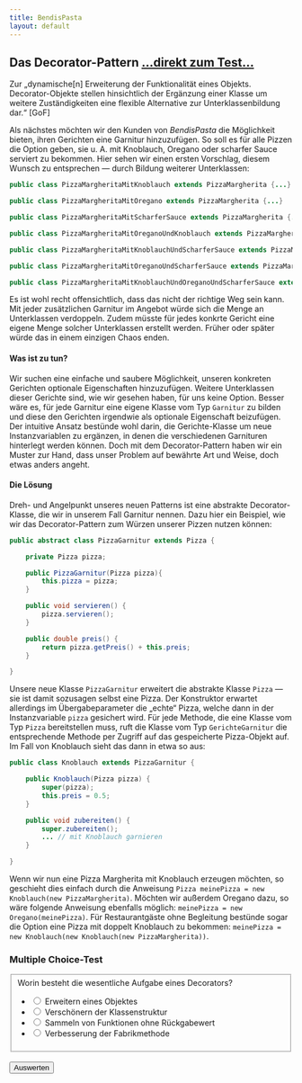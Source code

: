 ```yaml
---
title: BendisPasta
layout: default
---
```


## Das Decorator-Pattern <a class="testjump" href="#decoratorForm">...direkt zum Test...</a>

<p class="note">
    Zur „dynamische[n] Erweiterung der Funktionalität eines Objekts. Decorator-Objekte stellen hinsichtlich der Ergänzung einer Klasse um weitere Zuständigkeiten eine flexible Alternative zur Unterklassenbildung dar.“ [GoF]
</p>

Als nächstes möchten wir den Kunden von _BendisPasta_ die Möglichkeit bieten, ihren Gerichten  eine Garnitur hinzuzufügen. So soll es für alle Pizzen die Option geben, sie u. A. mit Knoblauch, Oregano oder scharfer Sauce serviert zu bekommen. Hier sehen wir einen ersten Vorschlag, diesem Wunsch zu entsprechen &mdash; durch Bildung weiterer Unterklassen:

```java
public class PizzaMargheritaMitKnoblauch extends PizzaMargherita {...}

public class PizzaMargheritaMitOregano extends PizzaMargherita {...}

public class PizzaMargheritaMitScharferSauce extends PizzaMargherita {...}

public class PizzaMargheritaMitOreganoUndKnoblauch extends PizzaMargherita {...}

public class PizzaMargheritaMitKnoblauchUndScharferSauce extends PizzaMargherita {...}

public class PizzaMargheritaMitOreganoUndScharferSauce extends PizzaMargherita {...}

public class PizzaMargheritaMitKnoblauchUndOreganoUndScharferSauce extends PizzaMargherita {...}

```

Es ist wohl recht offensichtlich, dass das nicht der richtige Weg sein kann. Mit jeder zusätzlichen Garnitur im Angebot würde sich die Menge an Unterklassen verdoppeln. Zudem müsste für jedes konkrte Gericht eine eigene Menge solcher Unterklassen erstellt werden. Früher oder später würde das in einem einzigen Chaos enden.

#### Was ist zu tun?

Wir suchen eine einfache und saubere Möglichkeit, unseren konkreten Gerichten optionale Eigenschaften hinzuzufügen. Weitere Unterklassen dieser Gerichte sind, wie wir gesehen haben, für uns keine Option. Besser wäre es, für jede Garnitur eine eigene Klasse vom Typ ``Garnitur`` zu bilden und diese den Gerichten irgendwie als optionale Eigenschaft beizufügen. Der intuitive Ansatz bestünde wohl darin, die Gerichte-Klasse um neue Instanzvariablen zu ergänzen, in denen die verschiedenen Garnituren hinterlegt werden können. Doch mit dem Decorator-Pattern haben wir ein Muster zur Hand, dass unser Problem auf bewährte Art und Weise, doch etwas anders angeht.

#### Die Lösung

Dreh- und Angelpunkt unseres neuen Patterns ist eine abstrakte Decorator-Klasse, die wir in unserem Fall Garnitur nennen. Dazu hier ein Beispiel, wie wir das Decorator-Pattern zum Würzen unserer Pizzen nutzen können:

```java
public abstract class PizzaGarnitur extends Pizza {

    private Pizza pizza;

    public PizzaGarnitur(Pizza pizza){
        this.pizza = pizza;
    }

    public void servieren() {
        pizza.servieren();
    }

    public double preis() {
        return pizza.getPreis() + this.preis;
    }

}
```

Unsere neue Klasse ``PizzaGarnitur`` erweitert die abstrakte Klasse ``Pizza`` &mdash; sie ist damit sozusagen selbst eine Pizza. Der Konstruktor erwartet allerdings im Übergabeparameter die „echte“ Pizza, welche dann in der Instanzvariable ``pizza`` gesichert wird. Für jede Methode, die eine Klasse vom Typ ``Pizza`` bereitstellen muss, ruft die Klasse vom Typ ``GerichteGarnitur`` die entsprechende Methode per Zugriff auf das gespeicherte Pizza-Objekt auf. Im Fall von Knoblauch sieht das dann in etwa so aus:

```java
public class Knoblauch extends PizzaGarnitur {

    public Knoblauch(Pizza pizza) {
        super(pizza);
        this.preis = 0.5;
    }

    public void zubereiten() {
        super.zubereiten();
        ... // mit Knoblauch garnieren
    }

}
```

Wenn wir nun eine Pizza Margherita mit Knoblauch erzeugen möchten, so geschieht dies einfach durch die Anweisung ``Pizza meinePizza = new Knoblauch(new PizzaMargherita)``. Möchten wir außerdem Oregano dazu, so wäre folgende Anweisung ebenfalls möglich: ``meinePizza = new Oregano(meinePizza)``. Für Restaurantgäste ohne Begleitung bestünde sogar die Option eine Pizza mit doppelt Knoblauch zu bekommen: ``meinePizza = new Knoblauch(new Knoblauch(new PizzaMargherita))``.



<form id="decoratorForm">
    <h3>Multiple Choice-Test</h3>
    <fieldset>
        Worin besteht die wesentliche Aufgabe eines Decorators?
        <ul>
            <li>
                <label>
                    <input type="radio" id="decoratorA" name="decoratorA">
                    Erweitern eines Objektes
                </label>
            </li>
            <li>
                <label>
                    <input type="radio" name="decoratorA">
                    Verschönern der Klassenstruktur
                </label>
            </li>
            <li>
                <label>
                    <input type="radio" name="decoratorA">
                    Sammeln von Funktionen ohne Rückgabewert
                </label>
            </li>
            <li>
                <label>
                    <input type="radio" name="decoratorA">
                    Verbesserung der Fabrikmethode
                </label>
            </li>
        </ul>
    </fieldset>
    <br/>
    <button type="button" onclick="checkDecorator()" id="decoratorButton">Auswerten</button>&nbsp;&nbsp;&nbsp;&nbsp;<center id="decoratorResult"></center>
</form>
